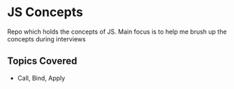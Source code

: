 # JS Concepts

Repo which holds the concepts of JS. Main focus is to help me brush up the concepts during interviews


## Topics Covered
- Call, Bind, Apply